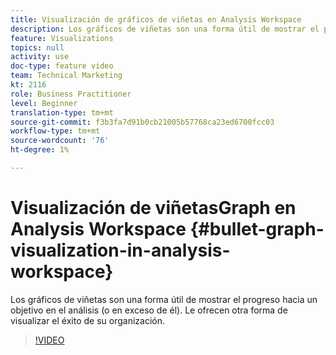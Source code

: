 ```yaml
---
title: Visualización de gráficos de viñetas en Analysis Workspace
description: Los gráficos de viñetas son una forma útil de mostrar el progreso hacia (o en exceso) un objetivo en su análisis. Le ofrecen otra forma de visualizar el éxito de su organización.
feature: Visualizations
topics: null
activity: use
doc-type: feature video
team: Technical Marketing
kt: 2116
role: Business Practitioner
level: Beginner
translation-type: tm+mt
source-git-commit: f3b3fa7d91b0cb21005b57768ca23ed6700fcc03
workflow-type: tm+mt
source-wordcount: '76'
ht-degree: 1%

---
```



#  Visualización de   viñetasGraph en Analysis Workspace  {#bullet-graph-visualization-in-analysis-workspace}

 Los gráficos de viñetas son una forma útil de mostrar el progreso hacia un objetivo en el análisis (o en exceso de él). Le ofrecen otra forma de visualizar el éxito de su organización.

>[!VIDEO](https://video.tv.adobe.com/v/23989/?quality=12)
